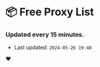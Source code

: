 # :package: Free Proxy List
### Updated every 15 minutes.

- Last updated: `2024-05-26 19:40`

:heart:
